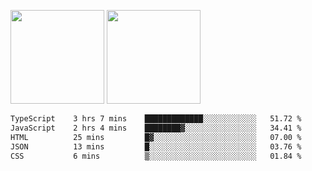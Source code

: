 <img src="https://github-readme-stats.vercel.app/api?username=Dream4ever&count_private=true&show_icons=true&theme=tokyonight" height="150" /> <img src="https://github-readme-stats.vercel.app/api/top-langs/?username=Dream4ever&count_private=true&show_icons=true&theme=tokyonight&langs_count=5&layout=compact" height="150" />

<!--START_SECTION:waka-->

```txt
TypeScript    3 hrs 7 mins    █████████████░░░░░░░░░░░░   51.72 %
JavaScript    2 hrs 4 mins    ████████▓░░░░░░░░░░░░░░░░   34.41 %
HTML          25 mins         █▓░░░░░░░░░░░░░░░░░░░░░░░   07.00 %
JSON          13 mins         █░░░░░░░░░░░░░░░░░░░░░░░░   03.76 %
CSS           6 mins          ▒░░░░░░░░░░░░░░░░░░░░░░░░   01.84 %
```

<!--END_SECTION:waka-->
